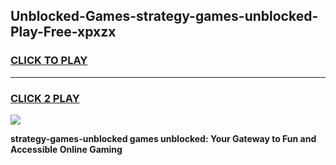 
## Unblocked-Games-strategy-games-unblocked-Play-Free-xpxzx
<h3>
<a href="https://premium76.site?title=strategy-games-unblocked&ref=10A">CLICK TO PLAY</a></h3>
<hr>

<h3>
<a href="https://premium76.site?title=strategy-games-unblocked&ref=10A">CLICK 2 PLAY</a>
  
</h3>

<a href="https://premium76.site?title=strategy-games-unblocked&ref=10A"><img src="https://clearcache.store/games.png"></a>


**strategy-games-unblocked games unblocked: Your Gateway to Fun and Accessible Online Gaming**
